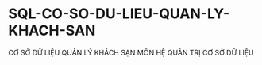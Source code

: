 # SQL-CO-SO-DU-LIEU-QUAN-LY-KHACH-SAN
CƠ SỞ DỮ LIỆU QUẢN LÝ KHÁCH SẠN MÔN HỆ QUẢN TRỊ CƠ SỞ DỮ LIỆU
